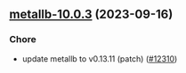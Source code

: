 

## [metallb-10.0.3](https://github.com/succelle/charts/compare/metallb-10.0.2...metallb-10.0.3) (2023-09-16)

### Chore

- update metallb to v0.13.11 (patch) ([#12310](https://github.com/succelle/charts/issues/12310))
  
  